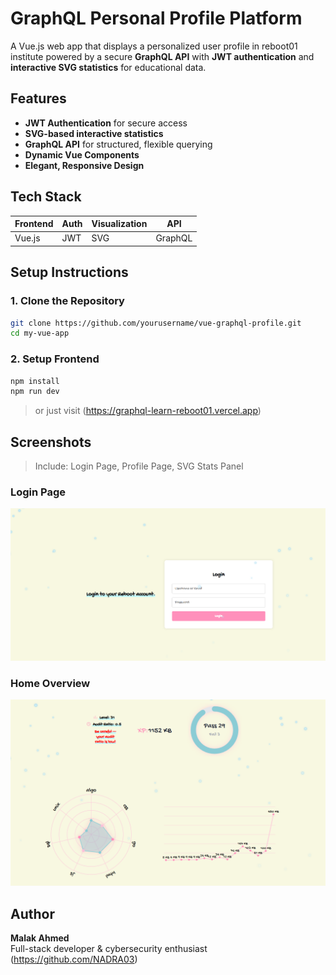 # GraphQL Personal Profile Platform

A Vue.js web app that displays a personalized user profile in reboot01 institute powered by a secure **GraphQL API** with **JWT authentication** and **interactive SVG statistics** for educational data.

## Features

- **JWT Authentication** for secure access
- **SVG-based interactive statistics**
- **GraphQL API** for structured, flexible querying
- **Dynamic Vue Components**
- **Elegant, Responsive Design**

## Tech Stack

| Frontend | Auth   | Visualization | API       |
|----------|--------|----------------|-----------|
| Vue.js   | JWT    | SVG            | GraphQL   |

## Setup Instructions

### 1. Clone the Repository

```bash
git clone https://github.com/yourusername/vue-graphql-profile.git
cd my-vue-app
```

### 2. Setup Frontend

```bash
npm install
npm run dev
```

> or just visit (https://graphql-learn-reboot01.vercel.app)

## Screenshots

> Include: Login Page, Profile Page, SVG Stats Panel

### Login Page
![Login](./readme/login.png)

### Home Overview
![Home](./readme/home.png)

## Author

**Malak Ahmed**  
Full-stack developer & cybersecurity enthusiast 
(https://github.com/NADRA03)
